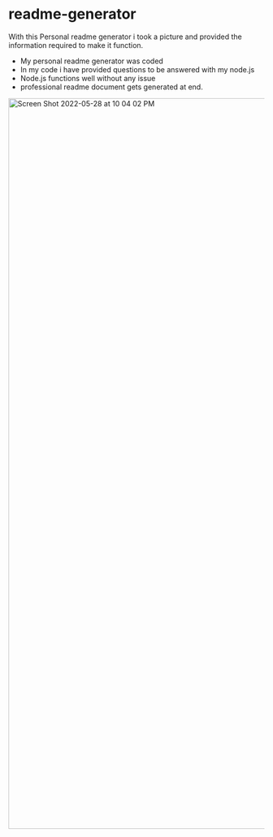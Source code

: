 # readme-generator

With this Personal readme generator i took a picture and provided the information required to make it function.

<ul>
  <li>My personal readme generator was coded</li>
  <li>In my code i have provided questions to be answered with my node.js</li>
  <li>Node.js functions well without any issue</li>
  <li>professional readme document gets generated at end.</li>
</ul>

<img width="1440" alt="Screen Shot 2022-05-28 at 10 04 02 PM" src="https://user-images.githubusercontent.com/100394905/170851085-6df3ee8d-362b-4f34-b4fe-9d26be718c80.png">


